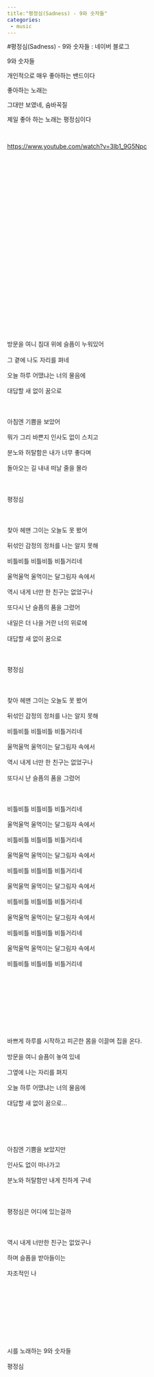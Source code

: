 ```yaml
---
title:"평정심(Sadness) - 9와 숫자들"
categories:
 - music
---
```

#평정심(Sadness) - 9와 숫자들 : 네이버 블로그
<div class="wrap_rabbit pcol2 _param(1) _postViewArea222587958020" id="post-view222587958020">
<!-- Rabbit HTML --><div class="se-viewer se-theme-default" lang="ko-KR">
<!-- SE_DOC_HEADER_END -->
<div class="se-main-container">
<div class="se-component se-text se-l-default" id="SE-2e559a2d-e828-4e60-854a-03642820fcbe">
<div class="se-component-content">
<div class="se-section se-section-text se-l-default">
<div class="se-module se-module-text">
<!-- SE-TEXT { --><p class="se-text-paragraph se-text-paragraph-align-" id="SE-ef1c2f5d-20cd-4080-93f2-5e4cf772756a" style=""><span class="se-fs- se-ff-" id="SE-3f14d3a2-ee65-4dd1-abf5-6ea3159c9e78" style="">9와 숫자들</span></p><!-- } SE-TEXT --><!-- SE-TEXT { --><p class="se-text-paragraph se-text-paragraph-align-" id="SE-9e4e45f8-10e0-4a34-9ee8-c4b84e5b22fa" style=""><span class="se-fs- se-ff-" id="SE-e12b18b0-70d8-4658-8c25-e0391a29160f" style="">개인적으로 매우 좋아하는 밴드이다</span></p><!-- } SE-TEXT --><!-- SE-TEXT { --><p class="se-text-paragraph se-text-paragraph-align-" id="SE-86e68079-886d-4fd6-ba87-de1a0279dc5b" style=""><span class="se-fs- se-ff-" id="SE-9e217065-abe4-45c7-9056-4cdbacf0ba77" style="">좋아하는 노래는</span></p><!-- } SE-TEXT --><!-- SE-TEXT { --><p class="se-text-paragraph se-text-paragraph-align-" id="SE-96f78727-a060-47f7-93ac-c4d147c821d0" style=""><span class="se-fs- se-ff-" id="SE-c56a4d01-fb6b-4f90-bf2a-bab1c6bd157e" style="">그대만 보였네, 숨바꼭질</span></p><!-- } SE-TEXT --><!-- SE-TEXT { --><p class="se-text-paragraph se-text-paragraph-align-" id="SE-223193f5-e571-4460-b95e-47b1a68e12de" style=""><span class="se-fs- se-ff-" id="SE-8427fbbe-0df6-445a-8cbf-5c0e0e248bc8" style="">제일 좋아 하는 노래는 평정심이다</span></p><!-- } SE-TEXT --><!-- SE-TEXT { --><p class="se-text-paragraph se-text-paragraph-align-" id="SE-49293aa9-ff8d-424f-b294-bad239f44910" style=""><span class="se-fs- se-ff-" id="SE-a0e1a361-46a5-4c26-a5f4-3b83b17e0b5a" style="">​</span></p><!-- } SE-TEXT --><!-- SE-TEXT { --><p class="se-text-paragraph se-text-paragraph-align-" id="SE-188d7da7-50b2-4e0a-9223-bc07980db632" style=""><span class="se-fs- se-ff-" id="SE-4df57f86-343b-4407-a353-8210c605fb8c" style=""><a class="se-link" href="https://www.youtube.com/watch?v=3lb1_9G5Npc" target="_blank">https://www.youtube.com/watch?v=3lb1_9G5Npc</a></span></p><!-- } SE-TEXT -->
</div>
</div>
</div>
</div> <div class="se-component se-oembed se-l-default" id="SE-3341600b-e79f-4d22-b3ae-30352d841823">
<div class="se-component-content se-component-content-fit">
<div class="se-section se-section-oembed se-section-align- se-l-default">
<div class="se-module se-module-oembed se-is-progress" style="padding-top: 75.0%;"></div>
</div>
</div>
<script class="__se_module_data" data-module='{"type":"v2_oembed", "id" :"SE-3341600b-e79f-4d22-b3ae-30352d841823", "data" : { "html": "&lt;iframe width=\"200\" height=\"150\" src=\"https://www.youtube.com/embed/3lb1_9G5Npc?feature=oembed\" frameborder=\"0\" allow=\"accelerometer; autoplay; clipboard-write; encrypted-media; gyroscope; picture-in-picture\" allowfullscreen&gt;&lt;/iframe&gt;", "originalWidth" : "200", "originalHeight" : "150", "contentMode" : "fit", "description": "Provided to YouTube by Sony Music EntertainmentSadness · 9 and the NumbersSolitude and Solidarity℗ 2016 Tune Table Movement/ORM EntertainmentComposer, Lyrici...", "inputUrl": "https://www.youtube.com/watch?v=3lb1_9G5Npc", "thumbnailUrl" : "https://i.ytimg.com/vi/3lb1_9G5Npc/hqdefault.jpg", "thumbnailHeight" : "360", "thumbnailWidth" : "480", "title": "Sadness", "providerUrl": "https://www.youtube.com/", "align": "", "type" : "video" }}' type="text/data"></script>
</div>
<div class="se-component se-text se-l-default" id="SE-5c28974f-e569-4e05-b5c3-82d157a5c083">
<div class="se-component-content">
<div class="se-section se-section-text se-l-default">
<div class="se-module se-module-text">
<!-- SE-TEXT { --><p class="se-text-paragraph se-text-paragraph-align-left" id="SE-b3a4dc98-1025-49cb-8212-caebc748e9db" style="line-height:1.58;"><span class="se-fs-fs13 se-ff-system se-style-unset" id="SE-c034b8d0-6c02-48ce-8ac3-51b174797f80" style="color:#202124;">​</span></p><!-- } SE-TEXT --><!-- SE-TEXT { --><p class="se-text-paragraph se-text-paragraph-align-left" id="SE-8a8a295f-6cca-4db9-a126-706da0266fac" style="line-height:1.58;"><span class="se-fs- se-ff-system se-style-unset" id="SE-c332ac62-3299-408d-a388-b3636ddee022" style="color:#202124;background-color:#ffffff;">방문을 여니 침대 위에 슬픔이 누워있어</span></p><!-- } SE-TEXT --><!-- SE-TEXT { --><p class="se-text-paragraph se-text-paragraph-align-left" id="SE-58e2b3a9-0c19-4765-a7f9-6acb2dc4b8c3" style="line-height:1.58;"><span class="se-fs- se-ff-system se-style-unset" id="SE-415d2987-13a7-4162-833d-438c8a065639" style="color:#202124;background-color:#ffffff;">그 곁에 나도 자리를 펴네</span></p><!-- } SE-TEXT --><!-- SE-TEXT { --><p class="se-text-paragraph se-text-paragraph-align-left" id="SE-e7ce274d-d5f8-49ea-b212-35c6db7e6679" style="line-height:1.58;"><span class="se-fs- se-ff-system se-style-unset" id="SE-fd5de7f4-1e9b-4cde-918f-366b1365647b" style="color:#202124;background-color:#ffffff;">오늘 하루 어땠냐는 너의 물음에</span></p><!-- } SE-TEXT --><!-- SE-TEXT { --><p class="se-text-paragraph se-text-paragraph-align-left" id="SE-0da0fd2d-df98-4040-9259-6af021fcbd31" style="line-height:1.58;"><span class="se-fs- se-ff-system se-style-unset" id="SE-2447412c-a140-4f79-bc2a-63ccaa530494" style="color:#202124;background-color:#ffffff;">대답할 새 없이 꿈으로</span></p><!-- } SE-TEXT --><!-- SE-TEXT { --><p class="se-text-paragraph se-text-paragraph-align-left" id="SE-4746a83e-683f-4ab6-85f4-d951cf133041" style="line-height:1.58;"><span class="se-fs- se-ff-system se-style-unset" id="SE-b7992412-1e75-48c7-82a6-ce8d156d86bc" style="color:#202124;">​</span></p><!-- } SE-TEXT --><!-- SE-TEXT { --><p class="se-text-paragraph se-text-paragraph-align-left" id="SE-bcf5b8a6-4662-416b-aed3-c9f02d31554c" style="line-height:1.58;"><span class="se-fs- se-ff-system se-style-unset" id="SE-e799fa6a-9e16-4de4-9e33-52ce359f4c9c" style="color:#202124;background-color:#ffffff;">아침엔 기쁨을 보았어</span></p><!-- } SE-TEXT --><!-- SE-TEXT { --><p class="se-text-paragraph se-text-paragraph-align-left" id="SE-6817200f-28d9-4970-a53f-67396a552879" style="line-height:1.58;"><span class="se-fs- se-ff-system se-style-unset" id="SE-cbb948a7-f7da-4368-92be-66c7b1beff2f" style="color:#202124;background-color:#ffffff;">뭐가 그리 바쁜지 인사도 없이 스치고</span></p><!-- } SE-TEXT --><!-- SE-TEXT { --><p class="se-text-paragraph se-text-paragraph-align-left" id="SE-4b550288-bfe3-4baf-9041-e8078626f5b6" style="line-height:1.58;"><span class="se-fs- se-ff-system se-style-unset" id="SE-eb8988f5-afde-4482-8f9b-08ab995b8027" style="color:#202124;background-color:#ffffff;">분노와 허탈함은 내가 너무 좋다며</span></p><!-- } SE-TEXT --><!-- SE-TEXT { --><p class="se-text-paragraph se-text-paragraph-align-left" id="SE-0a1120ad-43ed-441a-ad8d-857cc1116783" style="line-height:1.58;"><span class="se-fs- se-ff-system se-style-unset" id="SE-a0d28e99-0731-4acf-b6b4-0e1ee97694be" style="color:#202124;background-color:#ffffff;">돌아오는 길 내내 떠날 줄을 몰라</span></p><!-- } SE-TEXT --><!-- SE-TEXT { --><p class="se-text-paragraph se-text-paragraph-align-left" id="SE-3f3ba453-e99f-40ca-8944-a81d9d558044" style="line-height:1.58;"><span class="se-fs- se-ff-system se-style-unset" id="SE-306e7903-1b5b-48e9-b061-a4f3fbe9f125" style="color:#202124;">​</span></p><!-- } SE-TEXT --><!-- SE-TEXT { --><p class="se-text-paragraph se-text-paragraph-align-left" id="SE-fdf174fb-a884-4a1e-a36f-5c50bc35370a" style="line-height:1.58;"><span class="se-fs- se-ff-system se-style-unset" id="SE-287c10c0-c1ac-4a3d-b1d9-330253268e5c" style="color:#202124;background-color:#ffffff;">평정심</span></p><!-- } SE-TEXT --><!-- SE-TEXT { --><p class="se-text-paragraph se-text-paragraph-align-left" id="SE-39e16a85-6a88-4777-9cbd-25f8087688ea" style="line-height:1.58;"><span class="se-fs- se-ff-system se-style-unset" id="SE-eda1c9a1-1c25-4d52-aace-45dce90eb65b" style="color:#202124;">​</span></p><!-- } SE-TEXT --><!-- SE-TEXT { --><p class="se-text-paragraph se-text-paragraph-align-left" id="SE-a4b5a984-b373-4105-8606-fc6589e04c16" style="line-height:1.58;"><span class="se-fs- se-ff-system se-style-unset" id="SE-21b62a4c-f23b-46ec-b7b6-b87c686850ab" style="color:#202124;background-color:#ffffff;">찾아 헤맨 그이는 오늘도 못 봤어</span></p><!-- } SE-TEXT --><!-- SE-TEXT { --><p class="se-text-paragraph se-text-paragraph-align-left" id="SE-370ce98c-e1cf-4199-96f7-d3a4ee28c9ff" style="line-height:1.58;"><span class="se-fs- se-ff-system se-style-unset" id="SE-b391f796-8217-4124-ad96-99b0087a4c08" style="color:#202124;background-color:#ffffff;">뒤섞인 감정의 정처를 나는 알지 못해</span></p><!-- } SE-TEXT --><!-- SE-TEXT { --><p class="se-text-paragraph se-text-paragraph-align-left" id="SE-d54102c3-ac7f-4b29-8568-891173486f71" style="line-height:1.58;"><span class="se-fs- se-ff-system se-style-unset" id="SE-9c4a34f5-4b27-4215-b1d4-31b14ef00ac3" style="color:#202124;background-color:#ffffff;">비틀비틀 비틀비틀 비틀거리네</span></p><!-- } SE-TEXT --><!-- SE-TEXT { --><p class="se-text-paragraph se-text-paragraph-align-left" id="SE-bb82bead-c023-4312-b3d4-956548d311b2" style="line-height:1.58;"><span class="se-fs- se-ff-system se-style-unset" id="SE-36d39385-decc-4997-bd3a-f9aec7345d4e" style="color:#202124;background-color:#ffffff;">울먹울먹 울먹이는 달그림자 속에서</span></p><!-- } SE-TEXT --><!-- SE-TEXT { --><p class="se-text-paragraph se-text-paragraph-align-left" id="SE-d3b7c295-3c95-4d94-8462-6bf742668b27" style="line-height:1.58;"><span class="se-fs- se-ff-system se-style-unset" id="SE-76add446-7b85-401f-aa54-598ef25104f4" style="color:#202124;background-color:#ffffff;">역시 내게 너만 한 친구는 없었구나</span></p><!-- } SE-TEXT --><!-- SE-TEXT { --><p class="se-text-paragraph se-text-paragraph-align-left" id="SE-f1a68204-45e3-40ee-a05c-ff86a996c95f" style="line-height:1.58;"><span class="se-fs- se-ff-system se-style-unset" id="SE-75733b8b-f276-4c2a-aebb-e532e3f7dec3" style="color:#202124;background-color:#ffffff;">또다시 난 슬픔의 품을 그렸어</span></p><!-- } SE-TEXT --><!-- SE-TEXT { --><p class="se-text-paragraph se-text-paragraph-align-left" id="SE-d858c7dd-9ca1-49c5-a529-7aefd1b050e0" style="line-height:1.58;"><span class="se-fs- se-ff-system se-style-unset" id="SE-7a3f1af8-917d-4559-b67c-70147dbc4407" style="color:#202124;background-color:#ffffff;">내일은 더 나을 거란 너의 위로에</span></p><!-- } SE-TEXT --><!-- SE-TEXT { --><p class="se-text-paragraph se-text-paragraph-align-left" id="SE-8e78ac26-750e-47ae-b0aa-1ff70ced6528" style="line-height:1.58;"><span class="se-fs- se-ff-system se-style-unset" id="SE-752ca42c-bda0-425b-917d-f4a40c316850" style="color:#202124;background-color:#ffffff;">대답할 새 없이 꿈으로</span></p><!-- } SE-TEXT --><!-- SE-TEXT { --><p class="se-text-paragraph se-text-paragraph-align-left" id="SE-92a1e718-d3f6-454d-8c9b-c1473a56c9df" style="line-height:1.58;"><span class="se-fs- se-ff-system se-style-unset" id="SE-add7a5ff-2a90-42c1-aa91-4c7e8b626a7d" style="color:#202124;">​</span></p><!-- } SE-TEXT --><!-- SE-TEXT { --><p class="se-text-paragraph se-text-paragraph-align-left" id="SE-99c9d7d7-b7d3-4e12-8c03-5fc3d866d812" style="line-height:1.58;"><span class="se-fs- se-ff-system se-style-unset" id="SE-f6668aed-1565-4703-820c-abb1a606f37c" style="color:#202124;background-color:#ffffff;">평정심</span></p><!-- } SE-TEXT --><!-- SE-TEXT { --><p class="se-text-paragraph se-text-paragraph-align-left" id="SE-bed27941-9ad8-46be-a537-5b49a49a17c0" style="line-height:1.58;"><span class="se-fs- se-ff-system se-style-unset" id="SE-fb1eb69e-60e2-4ac7-8de0-25580172c785" style="color:#202124;">​</span></p><!-- } SE-TEXT --><!-- SE-TEXT { --><p class="se-text-paragraph se-text-paragraph-align-left" id="SE-8c208bab-3cdd-45ab-8538-a2e747be8006" style="line-height:1.58;"><span class="se-fs- se-ff-system se-style-unset" id="SE-b94490ff-e107-4afa-b920-055ce980d705" style="color:#202124;background-color:#ffffff;">찾아 헤맨 그이는 오늘도 못 봤어</span></p><!-- } SE-TEXT --><!-- SE-TEXT { --><p class="se-text-paragraph se-text-paragraph-align-left" id="SE-d0e0d1a1-977f-4a06-ad1d-4c9338e5943a" style="line-height:1.58;"><span class="se-fs- se-ff-system se-style-unset" id="SE-b950494c-f1ed-4ac9-9a54-a0e03dea533f" style="color:#202124;background-color:#ffffff;">뒤섞인 감정의 정처를 나는 알지 못해</span></p><!-- } SE-TEXT --><!-- SE-TEXT { --><p class="se-text-paragraph se-text-paragraph-align-left" id="SE-f96a649d-8d50-4b87-81a8-61b17bb88279" style="line-height:1.58;"><span class="se-fs- se-ff-system se-style-unset" id="SE-2429b76f-7b40-461e-ab4d-410a59b6f129" style="color:#202124;background-color:#ffffff;">비틀비틀 비틀비틀 비틀거리네</span></p><!-- } SE-TEXT --><!-- SE-TEXT { --><p class="se-text-paragraph se-text-paragraph-align-left" id="SE-5160edee-f523-4f3b-9e5e-ab647d7897e4" style="line-height:1.58;"><span class="se-fs- se-ff-system se-style-unset" id="SE-76dfdea6-5f36-4dba-bed1-3e00220bb2a2" style="color:#202124;background-color:#ffffff;">울먹울먹 울먹이는 달그림자 속에서</span></p><!-- } SE-TEXT --><!-- SE-TEXT { --><p class="se-text-paragraph se-text-paragraph-align-left" id="SE-5bd94473-5b35-45bf-8804-54250c47ee00" style="line-height:1.58;"><span class="se-fs- se-ff-system se-style-unset" id="SE-346e220d-d709-40fa-9cf0-69775e17de4d" style="color:#202124;background-color:#ffffff;">역시 내게 너만 한 친구는 없었구나</span></p><!-- } SE-TEXT --><!-- SE-TEXT { --><p class="se-text-paragraph se-text-paragraph-align-left" id="SE-e30d43c9-86aa-406e-92f2-ce6edf4223dc" style="line-height:1.58;"><span class="se-fs- se-ff-system se-style-unset" id="SE-35d9a22e-2599-42d7-815b-e01c80b3e3dd" style="color:#202124;background-color:#ffffff;">또다시 난 슬픔의 품을 그렸어</span></p><!-- } SE-TEXT --><!-- SE-TEXT { --><p class="se-text-paragraph se-text-paragraph-align-left" id="SE-903cc810-2559-4555-bae2-d5a80e591bc0" style="line-height:1.58;"><span class="se-fs- se-ff-system se-style-unset" id="SE-56e37a03-89fc-4649-8ab9-c09fc9caeaf3" style="color:#202124;">​</span></p><!-- } SE-TEXT --><!-- SE-TEXT { --><p class="se-text-paragraph se-text-paragraph-align-left" id="SE-91f4f99d-5de0-4b9d-a63a-b645563aa7a9" style="line-height:1.58;"><span class="se-fs- se-ff-system se-style-unset" id="SE-d3bfa162-1311-4a92-83e0-28fa5bcd6982" style="color:#202124;background-color:#ffffff;">비틀비틀 비틀비틀 비틀거리네</span></p><!-- } SE-TEXT --><!-- SE-TEXT { --><p class="se-text-paragraph se-text-paragraph-align-left" id="SE-ac1f62ff-f914-4442-b920-5ed036f2ab7c" style="line-height:1.58;"><span class="se-fs- se-ff-system se-style-unset" id="SE-7c77ee7d-de84-4549-98d5-c00a08078aa1" style="color:#202124;background-color:#ffffff;">울먹울먹 울먹이는 달그림자 속에서</span></p><!-- } SE-TEXT --><!-- SE-TEXT { --><p class="se-text-paragraph se-text-paragraph-align-left" id="SE-b2b4cf72-4cfe-4ddd-955f-23ee07403183" style="line-height:1.58;"><span class="se-fs- se-ff-system se-style-unset" id="SE-f173cfa4-0174-432a-8f47-f028915849ef" style="color:#202124;background-color:#ffffff;">비틀비틀 비틀비틀 비틀거리네</span></p><!-- } SE-TEXT --><!-- SE-TEXT { --><p class="se-text-paragraph se-text-paragraph-align-left" id="SE-7fa50457-dfb1-4b38-9d21-daaf520485a1" style="line-height:1.58;"><span class="se-fs- se-ff-system se-style-unset" id="SE-9c415bf3-b799-42a8-b277-9e7d269789bc" style="color:#202124;background-color:#ffffff;">울먹울먹 울먹이는 달그림자 속에서</span></p><!-- } SE-TEXT --><!-- SE-TEXT { --><p class="se-text-paragraph se-text-paragraph-align-left" id="SE-cf00cac4-6d08-4b80-9cb8-9e64fdbe3d01" style="line-height:1.58;"><span class="se-fs- se-ff-system se-style-unset" id="SE-b0c12281-b9f4-402e-9799-9c4820eb75b2" style="color:#202124;background-color:#ffffff;">비틀비틀 비틀비틀 비틀거리네</span></p><!-- } SE-TEXT --><!-- SE-TEXT { --><p class="se-text-paragraph se-text-paragraph-align-left" id="SE-0ef9d596-4c71-4118-9587-e3eb24181276" style="line-height:1.58;"><span class="se-fs- se-ff-system se-style-unset" id="SE-b91c700d-781b-4286-a272-f2db85246922" style="color:#202124;background-color:#ffffff;">울먹울먹 울먹이는 달그림자 속에서</span></p><!-- } SE-TEXT --><!-- SE-TEXT { --><p class="se-text-paragraph se-text-paragraph-align-left" id="SE-434e64bf-83da-4817-b002-22843e16e1f7" style="line-height:1.58;"><span class="se-fs- se-ff-system se-style-unset" id="SE-362ee3b4-7a88-4ce4-8dd5-020de396cc03" style="color:#202124;background-color:#ffffff;">비틀비틀 비틀비틀 비틀거리네</span></p><!-- } SE-TEXT --><!-- SE-TEXT { --><p class="se-text-paragraph se-text-paragraph-align-left" id="SE-5afb7529-8df0-48f4-a850-43e9460739b6" style="line-height:1.58;"><span class="se-fs- se-ff-system se-style-unset" id="SE-da90be78-5a8a-48c9-9352-bf9b9d1001f6" style="color:#202124;background-color:#ffffff;">울먹울먹 울먹이는 달그림자 속에서</span></p><!-- } SE-TEXT --><!-- SE-TEXT { --><p class="se-text-paragraph se-text-paragraph-align-left" id="SE-071ab106-4b48-4e4a-96e2-8f78eb4faa6c" style="line-height:1.58;"><span class="se-fs- se-ff-system se-style-unset" id="SE-4912b15c-b403-45ca-a64d-2e67459b491d" style="color:#202124;background-color:#ffffff;">비틀비틀 비틀비틀 비틀거리네</span></p><!-- } SE-TEXT --><!-- SE-TEXT { --><p class="se-text-paragraph se-text-paragraph-align-left" id="SE-94d9cb5f-575c-4be7-aef5-a91364595dce" style="line-height:1.58;"><span class="se-fs- se-ff-system se-style-unset" id="SE-a232e29d-ac5d-4c87-90f9-609a0f9f3b03" style="color:#202124;background-color:#ffffff;">울먹울먹 울먹이는 달그림자 속에서</span></p><!-- } SE-TEXT --><!-- SE-TEXT { --><p class="se-text-paragraph se-text-paragraph-align-left" id="SE-8b2c662b-dfed-47ae-b896-09745a22ca09" style="line-height:1.58;"><span class="se-fs- se-ff-system se-style-unset" id="SE-c53bffeb-934e-4553-96c9-357ad5b07ac4" style="color:#202124;background-color:#ffffff;">비틀비틀 비틀비틀 비틀거리네</span></p><!-- } SE-TEXT --><!-- SE-TEXT { --><p class="se-text-paragraph se-text-paragraph-align-left" id="SE-b6443565-6085-43a3-993d-d1f533f6124d" style="line-height:1.58;"><span class="se-fs-fs13 se-ff-system se-style-unset" id="SE-e29638dd-a115-42ec-bdb4-0dcc5aa87690" style="color:#202124;">​</span></p><!-- } SE-TEXT --><!-- SE-TEXT { --><p class="se-text-paragraph se-text-paragraph-align-left" id="SE-3a754471-d8a0-4455-b249-ba5d77c414e3" style="line-height:1.58;"><span class="se-fs-fs13 se-ff-system se-style-unset" id="SE-d504ccac-b5a2-40f4-b784-28a1b929fc82" style="color:#202124;">​</span></p><!-- } SE-TEXT --><!-- SE-TEXT { --><p class="se-text-paragraph se-text-paragraph-align-left" id="SE-6e053447-bc2d-4019-a2de-d998a0148742" style="line-height:1.58;"><span class="se-fs- se-ff-system se-style-unset" id="SE-aa83061e-51db-43b0-9ef3-0fd16ffa6ef5" style="color:#202124;">​</span></p><!-- } SE-TEXT --><!-- SE-TEXT { --><p class="se-text-paragraph se-text-paragraph-align-left" id="SE-ca7efa05-8d81-4c4d-b2ae-1ab1b76c18d8" style="line-height:1.58;"><span class="se-fs- se-ff-system se-style-unset" id="SE-942cf6df-5bf8-4f20-9cdf-166355642198" style="color:#202124;">​</span></p><!-- } SE-TEXT --><!-- SE-TEXT { --><p class="se-text-paragraph se-text-paragraph-align-left" id="SE-a12b3743-a2a9-489b-af39-54972c255979" style="line-height:1.58;"><span class="se-fs- se-ff-system se-style-unset" id="SE-ce1897e5-4f93-4d8c-9ff3-ca86f82a7124" style="color:#202124;background-color:#ffffff;">바쁘게 하루를 시작하고 피곤한 몸을 이끌며 집을 온다.</span></p><!-- } SE-TEXT --><!-- SE-TEXT { --><p class="se-text-paragraph se-text-paragraph-align-left" id="SE-8eaa30c2-7b27-4abf-8382-1eb773b7090e" style="line-height:1.58;"><span class="se-fs- se-ff-system se-style-unset" id="SE-6f181ac6-f689-4cac-b76e-b2e86e846513" style="color:#202124;background-color:#ffffff;">방문을 여니 슬픔이 놓여 있네</span></p><!-- } SE-TEXT --><!-- SE-TEXT { --><p class="se-text-paragraph se-text-paragraph-align-left" id="SE-b4926c21-95f3-4fdf-a527-ea23495cf9cb" style="line-height:1.58;"><span class="se-fs- se-ff-system se-style-unset" id="SE-57b56aa5-170e-40e7-b997-0bb202aaff4b" style="color:#202124;background-color:#ffffff;">그옆에 나는 자리를 펴지</span></p><!-- } SE-TEXT --><!-- SE-TEXT { --><p class="se-text-paragraph se-text-paragraph-align-left" id="SE-738c2989-a03a-4479-8959-278912964c1f" style="line-height:1.58;"><span class="se-fs- se-ff-system se-style-unset" id="SE-add0bc01-8a4e-4ed5-be99-15cb952768aa" style="color:#202124;background-color:#ffffff;">오늘 하루 어땠냐는 너의 물음에</span></p><!-- } SE-TEXT --><!-- SE-TEXT { --><p class="se-text-paragraph se-text-paragraph-align-left" id="SE-5dee4a47-4da7-435f-8e96-03fb3b84594e" style="line-height:1.58;"><span class="se-fs- se-ff-system se-style-unset" id="SE-4e1b4e1e-23ce-4819-bdd6-88083584ccf5" style="color:#202124;background-color:#ffffff;">대답할 새 없이 꿈으로...</span></p><!-- } SE-TEXT --><!-- SE-TEXT { --><p class="se-text-paragraph se-text-paragraph-align-left" id="SE-cd31adc4-cc2e-4d4f-bbde-0d804e26c80b" style="line-height:1.58;"><span class="se-fs- se-ff-system se-style-unset" id="SE-46316533-86e7-4a49-abaf-2b783ffe38bd" style="color:#202124;">​</span></p><!-- } SE-TEXT --><!-- SE-TEXT { --><p class="se-text-paragraph se-text-paragraph-align-left" id="SE-e5c5e94b-c81f-4f19-95d0-51098ee36684" style="line-height:1.58;"><span class="se-fs- se-ff-system se-style-unset" id="SE-69433636-ceb8-4d33-a4da-101779d9c27e" style="color:#202124;">​</span></p><!-- } SE-TEXT --><!-- SE-TEXT { --><p class="se-text-paragraph se-text-paragraph-align-left" id="SE-796f48d5-12df-40a9-96aa-912ece0df1ef" style="line-height:1.58;"><span class="se-fs- se-ff-system se-style-unset" id="SE-93a80f64-1cd5-44fc-90e9-fa987379166b" style="color:#202124;background-color:#ffffff;">아침엔 기쁨을 보았지만</span></p><!-- } SE-TEXT --><!-- SE-TEXT { --><p class="se-text-paragraph se-text-paragraph-align-left" id="SE-fc997dfd-bddb-46dd-88a6-119199843424" style="line-height:1.58;"><span class="se-fs- se-ff-system se-style-unset" id="SE-b94566da-df22-4181-bf54-415179260fa5" style="color:#202124;background-color:#ffffff;">인사도 없이 떠나가고</span></p><!-- } SE-TEXT --><!-- SE-TEXT { --><p class="se-text-paragraph se-text-paragraph-align-left" id="SE-97481926-2d5e-4f81-bc5a-3c361e6f960a" style="line-height:1.58;"><span class="se-fs- se-ff-system se-style-unset" id="SE-6f1a3696-d14b-4dcc-8e60-fb12d08fc2ac" style="color:#202124;background-color:#ffffff;">분노와 허탈함만 내게 친하게 구네</span></p><!-- } SE-TEXT --><!-- SE-TEXT { --><p class="se-text-paragraph se-text-paragraph-align-left" id="SE-5e7a27e4-5a1c-482b-82a2-90fc11bb2cb9" style="line-height:1.58;"><span class="se-fs- se-ff-system se-style-unset" id="SE-8ea68500-f19c-4ad5-8a07-8492c777d623" style="color:#202124;">​</span></p><!-- } SE-TEXT --><!-- SE-TEXT { --><p class="se-text-paragraph se-text-paragraph-align-left" id="SE-dedb34ac-07c9-4dea-a6dc-8c8679d97ba2" style="line-height:1.58;"><span class="se-fs- se-ff-system se-style-unset" id="SE-612c0907-14a7-4278-b759-5d7fe9f68b9f" style="color:#202124;background-color:#ffffff;">평정심은 어디에 있는걸까</span></p><!-- } SE-TEXT --><!-- SE-TEXT { --><p class="se-text-paragraph se-text-paragraph-align-left" id="SE-8e6f285e-1b10-4797-a1ef-8a98e0f01727" style="line-height:1.58;"><span class="se-fs- se-ff-system se-style-unset" id="SE-34d3a525-3259-4970-a5f8-d67f2b19994e" style="color:#202124;">​</span></p><!-- } SE-TEXT --><!-- SE-TEXT { --><p class="se-text-paragraph se-text-paragraph-align-left" id="SE-316c001c-f092-4fbe-995e-a3d5d697171e" style="line-height:1.58;"><span class="se-fs- se-ff-system se-style-unset" id="SE-61ee4aea-a9d2-4aa5-92ce-703a434335ab" style="color:#202124;background-color:#ffffff;">역시 내게 너만한 친구는 없었구나</span></p><!-- } SE-TEXT --><!-- SE-TEXT { --><p class="se-text-paragraph se-text-paragraph-align-left" id="SE-5e131a91-92be-4cc0-9c36-ecb5b0ae3a54" style="line-height:1.58;"><span class="se-fs- se-ff-system se-style-unset" id="SE-f3565073-b4c3-4fc6-849d-119f536cf8b7" style="color:#202124;background-color:#ffffff;">하며 슬픔을 받아들이는</span></p><!-- } SE-TEXT --><!-- SE-TEXT { --><p class="se-text-paragraph se-text-paragraph-align-left" id="SE-0231ea1a-d0ba-49c3-a575-925df725c82c" style="line-height:1.58;"><span class="se-fs- se-ff-system se-style-unset" id="SE-d166fe13-e972-4b4e-827e-5e444ddce474" style="color:#202124;background-color:#ffffff;">자조적인 나</span></p><!-- } SE-TEXT --><!-- SE-TEXT { --><p class="se-text-paragraph se-text-paragraph-align-left" id="SE-fe5d7f4a-fa99-4509-a74c-ebe9753e87dc" style="line-height:1.58;"><span class="se-fs- se-ff-system se-style-unset" id="SE-9b853153-7e99-4664-8ff1-02d115d081f6" style="color:#202124;">​</span></p><!-- } SE-TEXT --><!-- SE-TEXT { --><p class="se-text-paragraph se-text-paragraph-align-left" id="SE-33799525-fdd7-4209-805a-fec76d96cefb" style="line-height:1.58;"><span class="se-fs- se-ff-system se-style-unset" id="SE-c62e64b2-83d7-4eb1-be2b-0b12a8832300" style="color:#202124;">​</span></p><!-- } SE-TEXT --><!-- SE-TEXT { --><p class="se-text-paragraph se-text-paragraph-align-left" id="SE-0550da76-594c-4ffd-a80d-72a61f60fe72" style="line-height:1.58;"><span class="se-fs- se-ff-system se-style-unset" id="SE-5a9f6a23-d505-4b9b-8829-4adfe6f427f3" style="color:#202124;">​</span></p><!-- } SE-TEXT --><!-- SE-TEXT { --><p class="se-text-paragraph se-text-paragraph-align-left" id="SE-1e2fd05c-825e-4048-82c1-24cd8728ba1f" style="line-height:1.58;"><span class="se-fs- se-ff-system se-style-unset" id="SE-5929e3c3-04fd-4109-bdb1-8a16ff3006f8" style="color:#202124;">​</span></p><!-- } SE-TEXT --><!-- SE-TEXT { --><p class="se-text-paragraph se-text-paragraph-align-left" id="SE-64a79ad1-e39e-4e33-a199-f1eefe3a1540" style="line-height:1.58;"><span class="se-fs- se-ff-system se-style-unset" id="SE-a280f0f8-76c6-43f9-8340-68a7cf5a8577" style="color:#202124;background-color:#ffffff;">시를 노래하는 9와 숫자들</span></p><!-- } SE-TEXT --><!-- SE-TEXT { --><p class="se-text-paragraph se-text-paragraph-align-left" id="SE-5a96072b-e667-41ce-a4eb-154e992ab2f1" style="line-height:1.58;"><span class="se-fs- se-ff-system se-style-unset" id="SE-728775cb-b0d4-452f-9292-d36c5096bddf" style="color:#202124;background-color:#ffffff;">평정심</span></p><!-- } SE-TEXT --><!-- SE-TEXT { --><p class="se-text-paragraph se-text-paragraph-align-left" id="SE-9c60fe26-f0db-44b1-a1f8-78320804eb1f" style="line-height:1.58;"><span class="se-fs- se-ff-system se-style-unset" id="SE-fed1a012-40d2-4986-b070-4b8427ec38e9" style="color:#202124;">​</span></p><!-- } SE-TEXT --><!-- SE-TEXT { --><p class="se-text-paragraph se-text-paragraph-align-left" id="SE-4e45762b-454c-4f95-8c39-4464e3a1224d" style="line-height:1.58;"><span class="se-fs- se-ff-system se-style-unset" id="SE-ea171742-9c18-4071-a09d-5449b202ae12" style="color:#202124;">​</span></p><!-- } SE-TEXT -->
</div>
</div>
</div>
</div> </div>
</div>
</div>